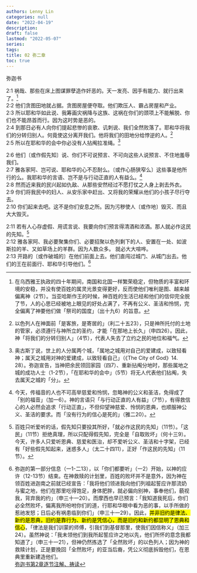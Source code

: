 ```yaml
---
authors: Lenny Lin
categories: null
date: "2022-04-19"
description: 
draft: false
lastmod: "2022-05-07"
series:
tags: 
title: 02 弥二章
toc: true
---
```


弥迦书  

<!--more-->

2:1 祸哉、那些在床上图谋罪孽造作奸恶的。天一发亮、因手有能力、就行出来了。[^1]  
2:2 他们贪图田地就占据。贪图房屋便夺取。他们欺压人、霸占房屋和产业。  
2:3 所以耶和华如此说、我筹画灾祸降与这族、这祸在你们的颈项上不能解脱、你们也不能昂首而行。因为这时势是恶的。  
2:4 到那日必有人向你们提起悲惨的哀歌、讥刺说、我们全然败落了。耶和华将我们的分转归别人。何竟使这分离开我们。他将我们的田地分给悖逆的人。[^2]  
2:5 所以在耶和华的会中你必没有人拈阄拉准绳。[^3]  

2:6 他们〔或作假先知〕说、你们不可说预言、不可向这些人说预言、不住地羞辱我们。  
2:7 雅各家阿、岂可说、耶和华的心不忍耐么。〔或作心肠狭窄么〕这些事是他所行的么。我耶和华的言语、岂不是与行动正直的人有益么。[^4]  
2:8 然而近来我的民兴起如仇敌、从那些安然经过不愿打仗之人身上剥去外衣。  
2:9 你们将我民中的妇人、从安乐家中赶出、又将我的荣耀从他们的小孩子尽行夺去。  
2:10 你们起来去吧。这不是你们安息之所。因为污秽使人〔或作地〕毁灭、而且大大毁灭。  

2:11 若有人心存虚假、用谎言说、我要向你们预言得清酒和浓酒。那人就必作这民的先知。[^5]  
2:12 雅各家阿、我必要聚集你们、必要招聚以色列剩下的人、安置在一处、如波斯拉的羊、又如草场上的羊群。因为人数众多。  就必大大喧哗。  
2:13 开路的〔或作破城的〕在他们前面上去。他们直闯过城门、从城门出去。他们的王在前面行、耶和华引导他们。[^6]  

[^1]: 在乌西雅王执政的四十年期间，南国和北国一样繁荣稳定，但物质的丰富和环境的安稳，并没有使百姓的属灵光景变得更好，反而使他们唯利是图、越来越偏离神（2节）。当亚哈斯作王的时候，神百姓的生活已经和他们的信仰完全脱了节，人的心思已经被地上眼见的好处占满了，不再有公义、圣洁和怜悯，完全偏离了神要他们做「祭司的国度」（出十九6）的旨意。  
[^2]: 以色列人在神面前「是客旅，是寄居的」（利二十五23），只是神所托付的土地的管家，必须遵行与神所立的圣约，才能「在那地上长久」（申四26）。因此，神「将我们的分转归别人」（4节），代表人失去了立约之民的地位和福气。  
[^3]: 奥古斯丁说，世上的人分属两个城，「属地之城用对自己的爱建成，以致轻看神；属天之城用对神的爱建成，以致轻看自己」（《The City of God》14. 28）。弥迦宣告，当神把余民领回家园（四7）、重新拈阄分地时，那些属地之城的成功人士（1-2节），「在耶和华的会中」（5节）将无人代表他们拈阄，失去属天之城的「分」。  
[^4]: 今天，传福音的人也不可高举慈爱和怜悯，忽略神的公义和圣洁，免得成了「别的福音」（加一6）。神的言语只「与行动正直的人有益」（7节），有得救信心的人必然会追求「行动正直」，不但仰望神慈爱、怜悯的恩典，也顺服神公义、圣洁的要求。而「没有行为的信心是死的」（雅二20）。  
[^5]: 百姓只听爱听的话，假先知只要投其所好，「就必作这民的先知」（11节）。「这民」（11节）拒绝真理，所以只配得假先知，完全是「自取败坏」（何十三9）。今天，许多人只爱听恩典、慈爱和医治，却不爱听公义、圣洁和十字架，已经有「好些假先知起来，迷惑多人」（太二十四11），正好「作这民的先知」（11节）。  
[^6]: 弥迦的第一部分信息（一1-二13），以「你们都要听」（一2）开始，以神的应许（12-13节）结束。在神救赎的计划里，百姓的败坏并不是意外，因为神在领百姓进迦南之前就已经宣告：「我将他们领进我向他们列祖起誓应许那流奶与蜜之地，他们在那里吃得饱足，身体肥胖，就必偏向别神，事奉他们，藐视我，背弃我的约」（申三十一20）。而摩西也早已预言：「我知道我死后，你们必全然败坏，偏离我所吩咐你们的道，行耶和华眼中看为恶的事，以手所做的惹祂发怒；日后必有祸患临到你们」（申三十一29）。因此，<mark>并非旧约是律法、新约是恩典，旧约是靠行为、新约是凭信心，而是旧约和新约都显明了恩典和信心</mark>，「律法是我们训蒙的师傅，引我们到基督那里，使我们因信称义」（加三24）。虽然神说：「我未领他们到我所起誓应许之地以先，他们所怀的意念我都知道了」（申三十一21），但神仍然拣选了「全然败坏」的以色列人；因为神的救赎计划，正是要挽回「全然败坏」的亚当后裔，凭公义彻底拆毁他们，在恩典里重新建造他们。  
[弥迦书第2章逐节注解、祷读](https://cmcbiblereading.com/2016/10/12/%e5%bc%a5%e8%bf%a6%e4%b9%a6%e7%ac%ac2%e7%ab%a0%e9%80%90%e8%8a%82%e6%b3%a8%e8%a7%a3%e3%80%81%e7%a5%b7%e8%af%bb/)


